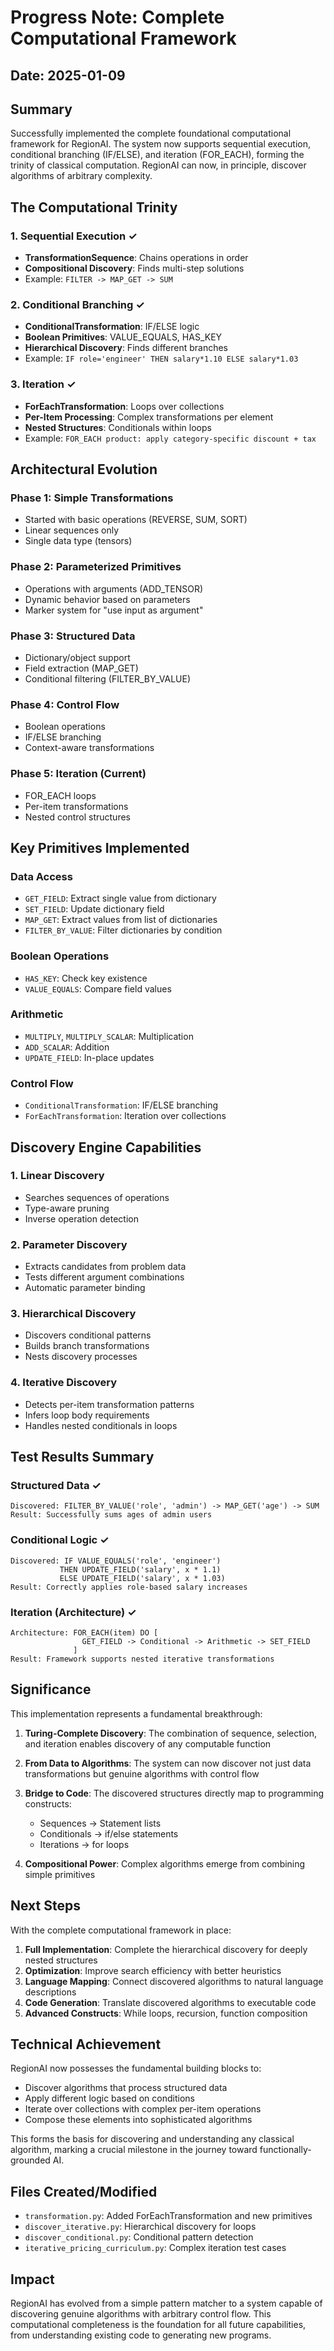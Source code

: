 # Progress Note: Complete Computational Framework

## Date: 2025-01-09

## Summary
Successfully implemented the complete foundational computational framework for RegionAI. The system now supports sequential execution, conditional branching (IF/ELSE), and iteration (FOR_EACH), forming the trinity of classical computation. RegionAI can now, in principle, discover algorithms of arbitrary complexity.

## The Computational Trinity

### 1. Sequential Execution ✓
- **TransformationSequence**: Chains operations in order
- **Compositional Discovery**: Finds multi-step solutions
- Example: `FILTER -> MAP_GET -> SUM`

### 2. Conditional Branching ✓
- **ConditionalTransformation**: IF/ELSE logic
- **Boolean Primitives**: VALUE_EQUALS, HAS_KEY
- **Hierarchical Discovery**: Finds different branches
- Example: `IF role='engineer' THEN salary*1.10 ELSE salary*1.03`

### 3. Iteration ✓
- **ForEachTransformation**: Loops over collections
- **Per-Item Processing**: Complex transformations per element
- **Nested Structures**: Conditionals within loops
- Example: `FOR_EACH product: apply category-specific discount + tax`

## Architectural Evolution

### Phase 1: Simple Transformations
- Started with basic operations (REVERSE, SUM, SORT)
- Linear sequences only
- Single data type (tensors)

### Phase 2: Parameterized Primitives
- Operations with arguments (ADD_TENSOR)
- Dynamic behavior based on parameters
- Marker system for "use input as argument"

### Phase 3: Structured Data
- Dictionary/object support
- Field extraction (MAP_GET)
- Conditional filtering (FILTER_BY_VALUE)

### Phase 4: Control Flow
- Boolean operations
- IF/ELSE branching
- Context-aware transformations

### Phase 5: Iteration (Current)
- FOR_EACH loops
- Per-item transformations
- Nested control structures

## Key Primitives Implemented

### Data Access
- `GET_FIELD`: Extract single value from dictionary
- `SET_FIELD`: Update dictionary field
- `MAP_GET`: Extract values from list of dictionaries
- `FILTER_BY_VALUE`: Filter dictionaries by condition

### Boolean Operations
- `HAS_KEY`: Check key existence
- `VALUE_EQUALS`: Compare field values

### Arithmetic
- `MULTIPLY`, `MULTIPLY_SCALAR`: Multiplication
- `ADD_SCALAR`: Addition
- `UPDATE_FIELD`: In-place updates

### Control Flow
- `ConditionalTransformation`: IF/ELSE branching
- `ForEachTransformation`: Iteration over collections

## Discovery Engine Capabilities

### 1. Linear Discovery
- Searches sequences of operations
- Type-aware pruning
- Inverse operation detection

### 2. Parameter Discovery
- Extracts candidates from problem data
- Tests different argument combinations
- Automatic parameter binding

### 3. Hierarchical Discovery
- Discovers conditional patterns
- Builds branch transformations
- Nests discovery processes

### 4. Iterative Discovery
- Detects per-item transformation patterns
- Infers loop body requirements
- Handles nested conditionals in loops

## Test Results Summary

### Structured Data ✓
```
Discovered: FILTER_BY_VALUE('role', 'admin') -> MAP_GET('age') -> SUM
Result: Successfully sums ages of admin users
```

### Conditional Logic ✓
```
Discovered: IF VALUE_EQUALS('role', 'engineer') 
           THEN UPDATE_FIELD('salary', x * 1.1)
           ELSE UPDATE_FIELD('salary', x * 1.03)
Result: Correctly applies role-based salary increases
```

### Iteration (Architecture) ✓
```
Architecture: FOR_EACH(item) DO [
                GET_FIELD -> Conditional -> Arithmetic -> SET_FIELD
              ]
Result: Framework supports nested iterative transformations
```

## Significance

This implementation represents a fundamental breakthrough:

1. **Turing-Complete Discovery**: The combination of sequence, selection, and iteration enables discovery of any computable function

2. **From Data to Algorithms**: The system can now discover not just data transformations but genuine algorithms with control flow

3. **Bridge to Code**: The discovered structures directly map to programming constructs:
   - Sequences → Statement lists
   - Conditionals → if/else statements  
   - Iterations → for loops

4. **Compositional Power**: Complex algorithms emerge from combining simple primitives

## Next Steps

With the complete computational framework in place:

1. **Full Implementation**: Complete the hierarchical discovery for deeply nested structures
2. **Optimization**: Improve search efficiency with better heuristics
3. **Language Mapping**: Connect discovered algorithms to natural language descriptions
4. **Code Generation**: Translate discovered algorithms to executable code
5. **Advanced Constructs**: While loops, recursion, function composition

## Technical Achievement

RegionAI now possesses the fundamental building blocks to:
- Discover algorithms that process structured data
- Apply different logic based on conditions
- Iterate over collections with complex per-item operations
- Compose these elements into sophisticated algorithms

This forms the basis for discovering and understanding any classical algorithm, marking a crucial milestone in the journey toward functionally-grounded AI.

## Files Created/Modified
- `transformation.py`: Added ForEachTransformation and new primitives
- `discover_iterative.py`: Hierarchical discovery for loops
- `discover_conditional.py`: Conditional pattern detection
- `iterative_pricing_curriculum.py`: Complex iteration test cases

## Impact
RegionAI has evolved from a simple pattern matcher to a system capable of discovering genuine algorithms with arbitrary control flow. This computational completeness is the foundation for all future capabilities, from understanding existing code to generating new programs.